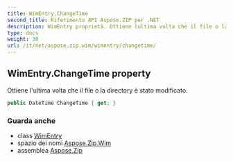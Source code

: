 ```yaml
---
title: WimEntry.ChangeTime
second_title: Riferimento API Aspose.ZIP per .NET
description: WimEntry proprietà. Ottiene lultima volta che il file o la directory è stato modificato.
type: docs
weight: 30
url: /it/net/aspose.zip.wim/wimentry/changetime/
---
```

## WimEntry.ChangeTime property

Ottiene l'ultima volta che il file o la directory è stato modificato.

```csharp
public DateTime ChangeTime { get; }
```

### Guarda anche

* class [WimEntry](../)
* spazio dei nomi [Aspose.Zip.Wim](../../wimentry/)
* assemblea [Aspose.Zip](../../../)


